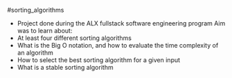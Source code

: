 #sorting_algorithms
- Project done during the ALX fullstack software engineering program
Aim was to learn about:
- At least four different sorting algorithms
- What is the Big O notation, and how to evaluate the time complexity of an algorithm
- How to select the best sorting algorithm for a given input
- What is a stable sorting algorithm
